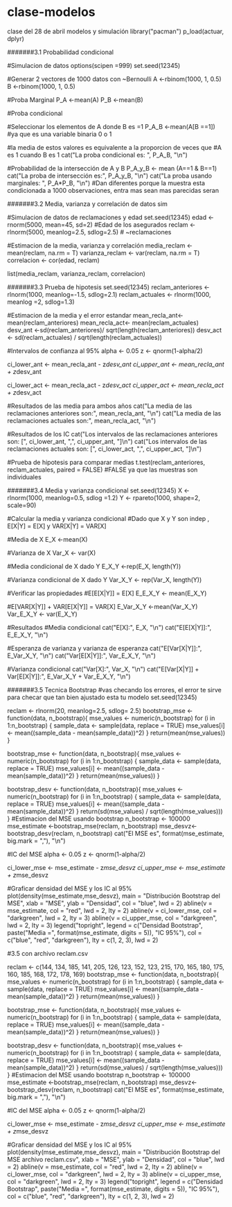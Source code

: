 # clase-modelos
clase del 28 de abril modelos y simulación
library("pacman")
p_load(actuar, dplyr)

#######3.1 Probabilidad condicional

#Simulacion de datos
options(scipen =999)
set.seed(12345)

#Generar 2 vectores de 1000 datos con ~Bernoulli
A <-rbinom(1000, 1, 0.5)
B <-rbinom(1000, 1, 0.5)

#Proba Marginal
P_A <-mean(A)
P_B <-mean(B)

#Proba condicional

#Seleccionar los elementos de A donde B es =1
P_A_B <-mean(A[B ==1]) #ya que es una variable binaria 0 o 1

#la media de estos valores es equivalente a la proporcion de veces que
#A es 1 cuando B es 1
cat("La proba condicional es: ", P_A_B, "\n")

#Probabilidad de la intersección de A y B
P_A_y_B <- mean (A==1 & B==1)
cat("La proba de intersección es:", P_A_y_B, "\n")
cat("La proba usando marginales: ", P_A*P_B, "\n")
#Dan diferentes porque la muestra esta condicionada a 1000 observaciones, entra mas sean mas parecidas seran


#######3.2 Media, varianza y correlación de datos sim

#Simulacion de datos de reclamaciones y edad
set.seed(12345)
edad <- rnorm(5000, mean=45, sd=2) #Edad de los asegurados
reclam <- rlnorm(5000, meanlog=2.5, sdlog=2.5)  # ~reclamaciones

#Estimacion de la media, varianza y correlación
media_reclam <- mean(reclam, na.rm = T)
varianza_reclam <- var(reclam, na.rm = T)
correlacion <- cor(edad, reclam)

list(media_reclam, varianza_reclam, correlacion)

#######3.3 Prueba de hipotesis
set.seed(12345)
reclam_anteriores <- rlnorm(1000, meanlog=-1.5, sdlog=2.1)
reclam_actuales <- rlnorm(1000, meanlog =2, sdlog=1.3)

#Estimacion de la media y el error estandar
mean_recla_ant<- mean(reclam_anteriores)
mean_recla_act<- mean(reclam_actuales)
desv_ant <-sd(reclam_anteriores)/ sqrt(length(reclam_anteriores))
desv_act <- sd(reclam_actuales) / sqrt(length(reclam_actuales))

#Intervalos de confianza al 95%
alpha <- 0.05
z <- qnorm(1-alpha/2)

ci_lower_ant <- mean_recla_ant - z*desv_ant
ci_upper_ant <- mean_recla_ant + z*desv_ant

ci_lower_act <- mean_recla_act - z*desv_act
ci_upper_act <- mean_recla_act + z*desv_act

#Resultados de las media para ambos años
cat("La media de las reclamaciones anteriores son:", mean_recla_ant, "\n")
cat("La media de las reclamaciones actuales son:", mean_recla_act, "\n")

#Resultados de los IC
cat("Los intervalos de las reclamaciones anteriores son: [", ci_lower_ant, ",", ci_upper_ant, "]\n")
cat("Los intervalos de las reclamaciones actuales son: [", ci_lower_act, ",", ci_upper_act, "]\n")

#Prueba de hipotesis para comparar medias
t.test(reclam_anteriores, reclam_actuales, paired = FALSE) #FALSE ya que las muestras son individuales 

#######3.4 Media y varianza condicional
set.seed(12345)
X <- rlnorm(1000, meanlog=0.5, sdlog =1.2)
Y <- rpareto(1000, shape=2, scale=90)

#Calcular la media y varianza condicional
#Dado que X y Y son indep , E[X|Y] = E[X] y VAR[X|Y] = VAR[X]

#Media de X
E_X <-mean(X)

#Varianza de X
Var_X <- var(X)

#Media condicional de X dado Y
E_X_Y <-rep(E_X, length(Y))

#Varianza condicional de X  dado Y
Var_X_Y <- rep(Var_X, length(Y))

#Verificar las propiedades
#E[E[X|Y]] = E[X]
E_E_X_Y <- mean(E_X_Y)

#E[VAR[X|Y]] + VAR[E[X|Y]] = VAR[X]
E_Var_X_Y <-mean(Var_X_Y)
Var_E_X_Y <- var(E_X_Y)

#Resultados
#Media condicional
cat("E[X]:", E_X, "\n")
cat("E[E[X|Y]]:", E_E_X_Y, "\n")

#Esperanza de varianza y varianza de esperanza
cat("E[Var[X|Y]]:", E_Var_X_Y, "\n")
cat("Var[E[X|Y]]:", Var_E_X_Y, "\n")

#Varianza condicional
cat("Var[X]:", Var_X, "\n")
cat("E[Var[X|Y]] + Var[E[X|Y]]:", E_Var_X_Y + Var_E_X_Y, "\n")

#######3.5 Tecnica Bootstrap
#vas checando los errores, el error te sirve para checar que tan bien ajustado esta tu modelo
set.seed(12345)

reclam <- rlnorm(20, meanlog=2.5, sdlog= 2.5)
bootstrap_mse <- function(data, n_bootstrap){
  mse_values <- numeric(n_bootstrap)
  for (i in 1:n_bootstrap) {
    sample_data <- sample(data, replace = TRUE)
    mse_values[i] <- mean((sample_data - mean(sample_data))^2)
  }
  return(mean(mse_values))
}

bootstrap_mse <- function(data, n_bootstrap){
  mse_values <- numeric(n_bootstrap)
  for (i in 1:n_bootstrap) {
    sample_data <- sample(data, replace = TRUE)
    mse_values[i] <- mean((sample_data - mean(sample_data))^2)
  }
  return(mean(mse_values))
}

bootstrap_desv <- function(data, n_bootstrap){
  mse_values <- numeric(n_bootstrap)
  for (i in 1:n_bootstrap) {
    sample_data <- sample(data, replace = TRUE)
    mse_values[i] <- mean((sample_data - mean(sample_data))^2)
  }
  return(sd(mse_values) / sqrt(length(mse_values)))
}
#Estimacion del MSE usando bootstrap
n_bootstrap <- 100000
mse_estimate <-bootstrap_mse(reclam, n_bootstrap)
mse_desvz<-bootstrap_desv(reclam, n_bootstrap)
cat("El MSE es", format(mse_estimate, big.mark = ","), "\n")

#IC del MSE
alpha <- 0.05
z <- qnorm(1-alpha/2)

ci_lower_mse <- mse_estimate - z*mse_desvz
ci_upper_mse <- mse_estimate + z*mse_desvz

#Graficar densidad del MSE y los IC al 95%
plot(density(mse_estimate,mse_desvz), 
     main = "Distribución Bootstrap del MSE",
     xlab = "MSE", ylab = "Densidad",
     col = "blue", lwd = 2)
abline(v = mse_estimate, col = "red", lwd = 2, lty = 2)
abline(v = ci_lower_mse, col = "darkgreen", lwd = 2, lty = 3)
abline(v = ci_upper_mse, col = "darkgreen", lwd = 2, lty = 3)
legend("topright", 
       legend = c("Densidad Bootstrap", 
                  paste("Media =", format(mse_estimate, digits = 5)), 
                  "IC 95%"),
       col = c("blue", "red", "darkgreen"), 
       lty = c(1, 2, 3), lwd = 2)

#3.5 con archivo reclam.csv

reclam <- c(144,	134,	185,	141,	205,	126,	123,	152,	123,	215,	170,	165,	180,	175,	160,	185,	168,	172,	178,	169) 
bootstrap_mse <- function(data, n_bootstrap){
  mse_values <- numeric(n_bootstrap)
  for (i in 1:n_bootstrap) {
    sample_data <- sample(data, replace = TRUE)
    mse_values[i] <- mean((sample_data - mean(sample_data))^2)
  }
  return(mean(mse_values))
}

bootstrap_mse <- function(data, n_bootstrap){
  mse_values <- numeric(n_bootstrap)
  for (i in 1:n_bootstrap) {
    sample_data <- sample(data, replace = TRUE)
    mse_values[i] <- mean((sample_data - mean(sample_data))^2)
  }
  return(mean(mse_values))
}

bootstrap_desv <- function(data, n_bootstrap){
  mse_values <- numeric(n_bootstrap)
  for (i in 1:n_bootstrap) {
    sample_data <- sample(data, replace = TRUE)
    mse_values[i] <- mean((sample_data - mean(sample_data))^2)
  }
  return(sd(mse_values) / sqrt(length(mse_values)))
}
#Estimacion del MSE usando bootstrap
n_bootstrap <- 100000
mse_estimate <-bootstrap_mse(reclam, n_bootstrap)
mse_desvz<-bootstrap_desv(reclam, n_bootstrap)
cat("El MSE es", format(mse_estimate, big.mark = ","), "\n")

#IC del MSE
alpha <- 0.05
z <- qnorm(1-alpha/2)

ci_lower_mse <- mse_estimate - z*mse_desvz
ci_upper_mse <- mse_estimate + z*mse_desvz

#Graficar densidad del MSE y los IC al 95%
plot(density(mse_estimate,mse_desvz), 
     main = "Distribución Bootstrap del MSE archivo reclam.csv",
     xlab = "MSE", ylab = "Densidad",
     col = "blue", lwd = 2)
abline(v = mse_estimate, col = "red", lwd = 2, lty = 2)
abline(v = ci_lower_mse, col = "darkgreen", lwd = 2, lty = 3)
abline(v = ci_upper_mse, col = "darkgreen", lwd = 2, lty = 3)
legend("topright", 
       legend = c("Densidad Bootstrap", 
                  paste("Media =", format(mse_estimate, digits = 5)), 
                  "IC 95%"),
       col = c("blue", "red", "darkgreen"), 
       lty = c(1, 2, 3), lwd = 2)

